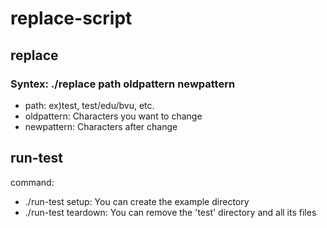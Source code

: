 # replace-script

## replace
### Syntex: ./replace path oldpattern newpattern
* path: ex)test, test/edu/bvu, etc.
* oldpattern: Characters you want to change
* newpattern: Characters after change


## run-test
command:
* ./run-test setup: You can create the example directory
* ./run-test teardown: You can remove the 'test' directory and all its files
